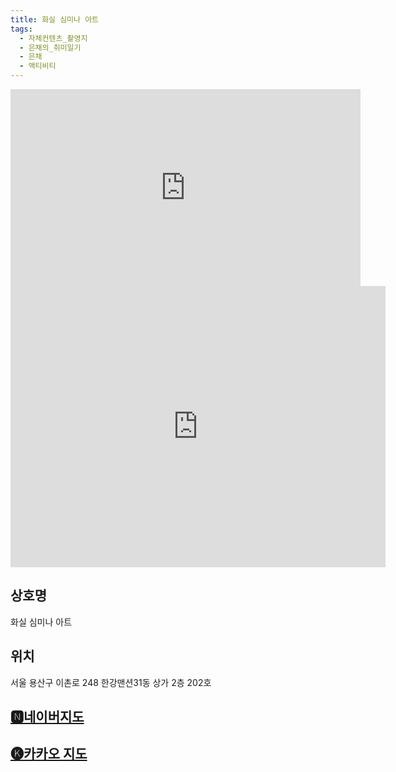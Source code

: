 ```yaml
---
title: 화실 심미나 아트
tags:
  - 자체컨텐츠_촬영지
  - 은채의_취미일기
  - 은채
  - 액티비티
---
```

<iframe width="560" height="315" src="https://www.youtube.com/embed/8BjYtBBVOjY?si=9sKMWAwGg40njiPk" title="YouTube video player" frameborder="0" allow="accelerometer; autoplay; clipboard-write; encrypted-media; gyroscope; picture-in-picture; web-share" referrerpolicy="strict-origin-when-cross-origin" allowfullscreen></iframe>
<iframe src="https://www.google.com/maps/embed?pb=!1m18!1m12!1m3!1d3164.5153577232463!2d126.97243311185397!3d37.51934717193428!2m3!1f0!2f0!3f0!3m2!1i1024!2i768!4f13.1!3m3!1m2!1s0x357ca1f52f356f7b%3A0xf520e30224c2f207!2z7Ius66-464KY7JWE7Yq4!5e0!3m2!1sko!2skr!4v1741430912364!5m2!1sko!2skr" width="600" height="450" style="border:0;" allowfullscreen="" loading="lazy" referrerpolicy="no-referrer-when-downgrade"></iframe>

## 상호명
화실 심미나 아트

## 위치
서울 용산구 이촌로 248 한강맨션31동 상가 2층 202호


## [🅽네이버지도](https://naver.me/FZ2wHPFZ)

## [🅚카카오 지도](https://place.map.kakao.com/1997867813)